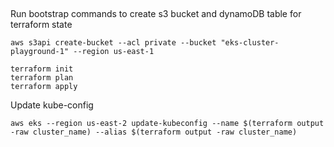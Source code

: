 ##

Run bootstrap commands to create s3 bucket and dynamoDB table for terraform state

```shell
aws s3api create-bucket --acl private --bucket "eks-cluster-playground-1" --region us-east-1
```

```shell
terraform init
terraform plan
terraform apply
```


Update kube-config

```shell
aws eks --region us-east-2 update-kubeconfig --name $(terraform output -raw cluster_name) --alias $(terraform output -raw cluster_name)
```